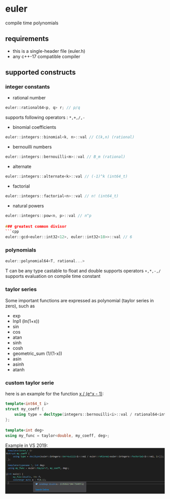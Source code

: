 # euler
compile time polynomials

## requirements
- this is a single-header file (euler.h)
- any c++-17 compatible compiler

## supported constructs
### integer constants
- rational number
```cpp
euler::rational64<p, q> r; // p/q
```
supports following operators : `*,+,/,-`
- binomial coefficients
```cpp
euler::integers::binomial<k, n>::val // C(k,n) (rational)
```
- bernouilli numbers
```cpp
euler::integers::bernouilli<m>::val // B_m (rational)
```
- alternate
```cpp
euler::integers::alternate<k>::val // (-1)^k (int64_t)
```
- factorial
```cpp
euler::integers::factorial<n>::val // n! (int64_t)
```

- natural powers
```cpp
euler::integers::pow<n, p>::val // n^p

### greatest common divisor
```cpp
euler::gcd<euler::int32<12>, euler::int32<18>>::val // 6
```

### polynomials
```cpp
euler::polynomial64<T, rational...>
```
T can be any type castable to float and double
supports operators `+,*,-,/`
supports evaluation on compile time constant 

### taylor series
Some important functions are expressed as polynomial (taylor series in zero), such as
- exp
- lnp1 (ln(1+x))
- sin
- cos
- atan
- sinh
- cosh
- geometric_sum (1/(1-x))
- asin
- asinh
- atanh

### custom taylor serie
here is an example for the function [x / (e^x - 1)](https://fr.wikipedia.org/wiki/Nombre_de_Bernoulli#D%C3%A9finition_par_une_fonction_g%C3%A9n%C3%A9ratrice):

```cpp
template<int64_t i>
struct my_coeff {
	using type = decltype(integers::bernouilli<i>::val / rational64<integers::factorial<i>::val, 1>{});
};

template<int deg>
using my_func = taylor<double, my_coeff, deg>;
``` 
Example in VS 2019:
![toto](./images/taylor.png)





